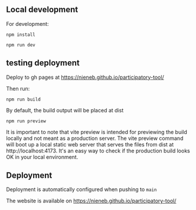 ## Local development 

For development:

    npm install 

    npm run dev

## testing deployment 

Deploy to gh pages at https://nieneb.github.io/participatory-tool/

Then run: 

    npm run build

By default, the build output will be placed at dist

    npm run preview 

It is important to note that vite preview is intended for previewing the build locally and not meant as a production server.
The vite preview command will boot up a local static web server that serves the files from dist at http://localhost:4173. It's an easy way to check if the production build looks OK in your local environment.

## Deployment
Deployment is automatically configured when pushing to `main` 

The website is available on https://nieneb.github.io/participatory-tool/